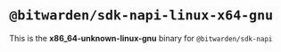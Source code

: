 # `@bitwarden/sdk-napi-linux-x64-gnu`

This is the **x86_64-unknown-linux-gnu** binary for `@bitwarden/sdk-napi`

